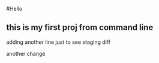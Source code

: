 #Hello 
## this is my first proj from command line

adding another line just to see staging diff

another change